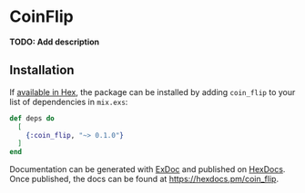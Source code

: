 # CoinFlip

**TODO: Add description**

## Installation

If [available in Hex](https://hex.pm/docs/publish), the package can be installed
by adding `coin_flip` to your list of dependencies in `mix.exs`:

```elixir
def deps do
  [
    {:coin_flip, "~> 0.1.0"}
  ]
end
```

Documentation can be generated with [ExDoc](https://github.com/elixir-lang/ex_doc)
and published on [HexDocs](https://hexdocs.pm). Once published, the docs can
be found at <https://hexdocs.pm/coin_flip>.

